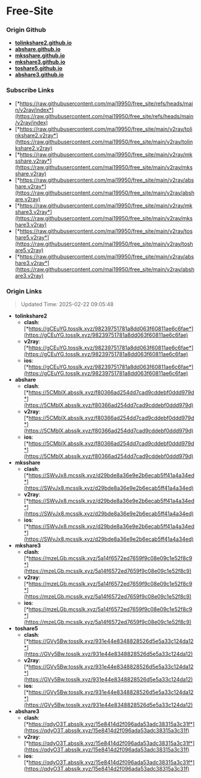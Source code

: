 # Free-Site

### Origin Github

- [**tolinkshare2.github.io**](https://github.com/tolinkshare2/tolinkshare2.github.io)
- [**abshare.github.io**](https://github.com/abshare/abshare.github.io)
- [**mksshare.github.io**](https://github.com/mksshare/mksshare.github.io)
- [**mkshare3.github.io**](https://github.com/mkshare3/mkshare3.github.io)
- [**toshare5.github.io**](https://github.com/toshare5/toshare5.github.io)
- [**abshare3.github.io**](https://github.com/abshare3/abshare3.github.io)

### Subscribe Links

- [*https://raw.githubusercontent.com/mai19950/free_site/refs/heads/main/v2ray/index*](https://raw.githubusercontent.com/mai19950/free_site/refs/heads/main/v2ray/index)
- [*https://raw.githubusercontent.com/mai19950/free_site/main/v2ray/tolinkshare2.v2ray*](https://raw.githubusercontent.com/mai19950/free_site/main/v2ray/tolinkshare2.v2ray)
- [*https://raw.githubusercontent.com/mai19950/free_site/main/v2ray/mksshare.v2ray*](https://raw.githubusercontent.com/mai19950/free_site/main/v2ray/mksshare.v2ray)
- [*https://raw.githubusercontent.com/mai19950/free_site/main/v2ray/abshare.v2ray*](https://raw.githubusercontent.com/mai19950/free_site/main/v2ray/abshare.v2ray)
- [*https://raw.githubusercontent.com/mai19950/free_site/main/v2ray/mkshare3.v2ray*](https://raw.githubusercontent.com/mai19950/free_site/main/v2ray/mkshare3.v2ray)
- [*https://raw.githubusercontent.com/mai19950/free_site/main/v2ray/toshare5.v2ray*](https://raw.githubusercontent.com/mai19950/free_site/main/v2ray/toshare5.v2ray)
- [*https://raw.githubusercontent.com/mai19950/free_site/main/v2ray/abshare3.v2ray*](https://raw.githubusercontent.com/mai19950/free_site/main/v2ray/abshare3.v2ray)

### Origin Links

> Updated Time: 2025-02-22 09:05:48

- **tolinkshare2**
  - **clash**: [*https://gCEuYG.tosslk.xyz/98239751781a8dd063f60811ae6c6fae*](https://gCEuYG.tosslk.xyz/98239751781a8dd063f60811ae6c6fae)
  - **v2ray**: [*https://gCEuYG.tosslk.xyz/98239751781a8dd063f60811ae6c6fae*](https://gCEuYG.tosslk.xyz/98239751781a8dd063f60811ae6c6fae)
  - **ios**: [*https://gCEuYG.tosslk.xyz/98239751781a8dd063f60811ae6c6fae*](https://gCEuYG.tosslk.xyz/98239751781a8dd063f60811ae6c6fae)
- **abshare**
  - **clash**: [*https://5CMblX.absslk.xyz/f80366ad254dd7cad9cddebf0ddd979d*](https://5CMblX.absslk.xyz/f80366ad254dd7cad9cddebf0ddd979d)
  - **v2ray**: [*https://5CMblX.absslk.xyz/f80366ad254dd7cad9cddebf0ddd979d*](https://5CMblX.absslk.xyz/f80366ad254dd7cad9cddebf0ddd979d)
  - **ios**: [*https://5CMblX.absslk.xyz/f80366ad254dd7cad9cddebf0ddd979d*](https://5CMblX.absslk.xyz/f80366ad254dd7cad9cddebf0ddd979d)
- **mksshare**
  - **clash**: [*https://SWvJx8.mcsslk.xyz/d29bde8a36e9e2b6ecab5ff41a4a34ed*](https://SWvJx8.mcsslk.xyz/d29bde8a36e9e2b6ecab5ff41a4a34ed)
  - **v2ray**: [*https://SWvJx8.mcsslk.xyz/d29bde8a36e9e2b6ecab5ff41a4a34ed*](https://SWvJx8.mcsslk.xyz/d29bde8a36e9e2b6ecab5ff41a4a34ed)
  - **ios**: [*https://SWvJx8.mcsslk.xyz/d29bde8a36e9e2b6ecab5ff41a4a34ed*](https://SWvJx8.mcsslk.xyz/d29bde8a36e9e2b6ecab5ff41a4a34ed)
- **mkshare3**
  - **clash**: [*https://mzeLGb.mcsslk.xyz/5a14f6572ed7659f9c08e09c1e52f8c9*](https://mzeLGb.mcsslk.xyz/5a14f6572ed7659f9c08e09c1e52f8c9)
  - **v2ray**: [*https://mzeLGb.mcsslk.xyz/5a14f6572ed7659f9c08e09c1e52f8c9*](https://mzeLGb.mcsslk.xyz/5a14f6572ed7659f9c08e09c1e52f8c9)
  - **ios**: [*https://mzeLGb.mcsslk.xyz/5a14f6572ed7659f9c08e09c1e52f8c9*](https://mzeLGb.mcsslk.xyz/5a14f6572ed7659f9c08e09c1e52f8c9)
- **toshare5**
  - **clash**: [*https://GVy5Bw.tosslk.xyz/931e44e8348828526d5e5a33c124da12*](https://GVy5Bw.tosslk.xyz/931e44e8348828526d5e5a33c124da12)
  - **v2ray**: [*https://GVy5Bw.tosslk.xyz/931e44e8348828526d5e5a33c124da12*](https://GVy5Bw.tosslk.xyz/931e44e8348828526d5e5a33c124da12)
  - **ios**: [*https://GVy5Bw.tosslk.xyz/931e44e8348828526d5e5a33c124da12*](https://GVy5Bw.tosslk.xyz/931e44e8348828526d5e5a33c124da12)
- **abshare3**
  - **clash**: [*https://qdyO3T.absslk.xyz/15e8414d2f096ada53adc38315a3c31f*](https://qdyO3T.absslk.xyz/15e8414d2f096ada53adc38315a3c31f)
  - **v2ray**: [*https://qdyO3T.absslk.xyz/15e8414d2f096ada53adc38315a3c31f*](https://qdyO3T.absslk.xyz/15e8414d2f096ada53adc38315a3c31f)
  - **ios**: [*https://qdyO3T.absslk.xyz/15e8414d2f096ada53adc38315a3c31f*](https://qdyO3T.absslk.xyz/15e8414d2f096ada53adc38315a3c31f)
